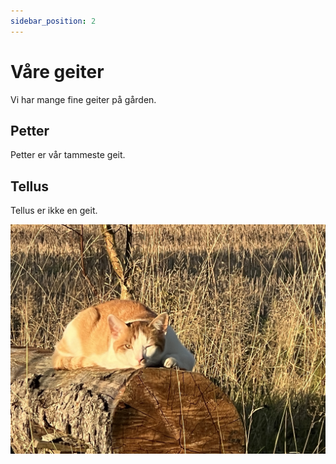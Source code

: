 ```yaml
---
sidebar_position: 2
---
```


# Våre geiter

Vi har mange fine geiter på gården.

## Petter

Petter er vår tammeste geit.

## Tellus

Tellus er ikke en geit.

![IMG_E6595](./img/IMG_E6595.JPG)